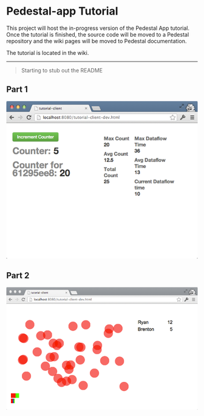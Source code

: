 # Pedestal-app Tutorial

This project will host the in-progress version of the Pedestal App
tutorial. Once the tutorial is finished, the source code will be moved
to a Pedestal repository and the wiki pages will be moved to Pedestal
documentation.

The tutorial is located in the wiki.

---

> Starting to stub out the README

## Part 1

![Part 1](part-1-screenshot.png)

## Part 2

![Part 2](part-2-screenshot.png)
